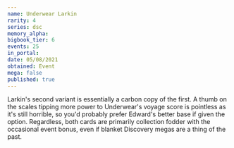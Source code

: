 ```yaml
---
name: Underwear Larkin
rarity: 4
series: dsc
memory_alpha:
bigbook_tier: 6
events: 25
in_portal:
date: 05/08/2021
obtained: Event
mega: false
published: true
---
```


Larkin's second variant is essentially a carbon copy of the first. A thumb on the scales tipping more power to Underwear's voyage score is pointless as it's still horrible, so you'd probably prefer Edward's better base if given the option. Regardless, both cards are primarily collection fodder with the occasional event bonus, even if blanket Discovery megas are a thing of the past.
